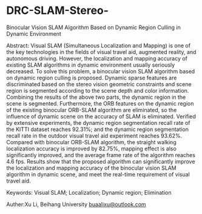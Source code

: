 # DRC-SLAM-Stereo-
Binocular Vision SLAM Algorithm Based on Dynamic Region Culling in Dynamic Environment

Abstract: Visual SLAM (Simultaneous Localization and Mapping) is one of the key technologies in the fields of visual travel aid, augmented reality, and autonomous driving. However, the localization and mapping accuracy of existing SLAM algorithms in dynamic environment usually seriously decreased. To solve this problem, a binocular vision SLAM algorithm based on dynamic region culling is proposed. Dynamic sparse features are discriminated based on the stereo vision geometric constraints and scene region is segmented according to the scene depth and color information. Combining the results of the above two parts, the dynamic region in the scene is segmented. Furthermore, the ORB features on the dynamic region of the existing binocular ORB-SLAM algorithm are eliminated, so the influence of dynamic scene on the accuracy of SLAM is eliminated. Verified by extensive experiments, the dynamic region segmentation recall rate of the KITTI dataset reaches 92.31%; and the dynamic region segmentation recall rate in the outdoor visual travel aid experiment reaches 93.62%. Compared with binocular ORB-SLAM algorithm, the straight walking localization accuracy is improved by 82.75%, mapping effect is also significantly improved, and the average frame rate of the algorithm reaches 4.6 fps. Results show that the proposed algorithm can significantly improve the localization and mapping accuracy of the binocular vision SLAM algorithm in dynamic scene, and meet the real-time requirement of visual travel aid.

Keywords: Visual SLAM; Localization; Dynamic region; Elimination

Auther:Xu Li, Beihang University
       buaalixu@outlook.com
